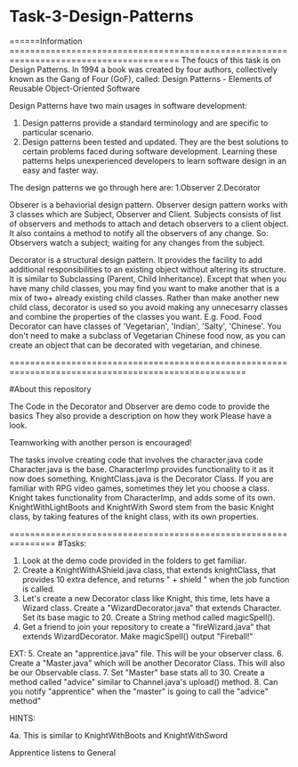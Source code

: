 # Task-3-Design-Patterns
======Information =======================================================================================
The foucs of this task is on Design Patterns.
In 1994 a book was created by four authors, collectively known as the Gang of Four (GoF), called:
 Design Patterns - Elements of Reusable Object-Oriented Software

Design Patterns have two main usages in software development:

1. Design patterns provide a standard terminology and are specific to particular scenario. 
2. Design patterns been tested and updated. They are the best solutions to certain problems faced during software development.
 Learning these patterns helps unexperienced developers to learn software design in an easy and faster way.

The design patterns we go through here are:
1.Observer
2.Decorator

 Obserer is a behaviorial design pattern. 
 Observer design pattern works with 3 classes which are Subject, Observer and Client.
 Subjects consists of list of observers and methods to attach and detach observers to a client object. 
 It also contains a method to notify all the observers of any change. 
 So: Observers watch a subject; waiting for any changes from the subject.

 Decorator is a structural design pattern.
 It provides the facility to add additional responsibilities to an existing object without altering its structure.
 It is similar to Subclassing (Parent, Child Inheritance). Except that when you have many child classes, 
 you may find you want to make another that is a mix of two+ already existing child classes.
 Rather than make another new child class, decorator is used so you avoid making any unnecesarry classes and combine the properties
 of the classes you want.
 E.g. Food. Food Decorator can have classes of 'Vegetarian', 'Indian', 'Salty', 'Chinese'.
 You don't need to make a subclass of Vegetarian Chinese food now, as you can create an object that can be decorated with vegetarian, and chinese.

====================================================================================================

#About this repository

The Code in the Decorator and Observer are demo code to provide the basics
They also provide a description on how they work
Please have a look.

Teamworking with another person is encouraged!

The tasks involve creating code that involves the character.java code
Character.java is the base. CharacterImp provides functionality to it as it now does something.
KnightClass.java is the Decorator Class. If you are familiar with RPG video games, sometimes they let you choose a class.
Knight takes functionality from CharacterImp, and adds some of its own.
KnightWithLightBoots and KnightWith Sword stem from the basic Knight class, by taking features of the knight class, with its own properties.

===============================================================
#Tasks:

1. Look at the demo code provided in the folders to get familiar.
2. Create a KnightWithAShield.java class, that extends knightClass, that provides 10 extra defence, and returns " + shield " when the job function is called.
3. Let's create a new Decorator class like Knight, this time, lets have a Wizard class. Create a "WizardDecorator.java" that extends Character. Set its base magic to 20. Create a String method called magicSpell().
4. Get a friend to join your repository to create a "fireWizard.java" that extends WizardDecorator. Make magicSpell() output "Fireball!"

EXT:
5. Create an "apprentice.java" file. This will be your observer class.
6. Create a "Master.java" which will be another Decorator Class. This will also be our Observable class.
7. Set "Master" base stats all to 30. Create a method called "advice" similar to Channel.java's upload() method.
8. Can you notify "apprentice" when the "master" is going to call the "advice" method"




HINTS: 

4a. This is similar to KnightWithBoots and KnightWithSword




Apprentice listens to General 